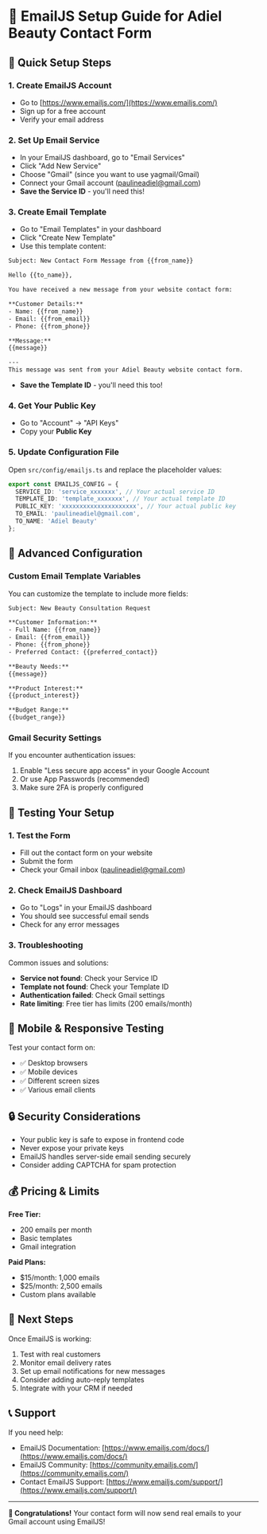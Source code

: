 # 📧 EmailJS Setup Guide for Adiel Beauty Contact Form

## 🚀 Quick Setup Steps

### 1. Create EmailJS Account
- Go to [https://www.emailjs.com/](https://www.emailjs.com/)
- Sign up for a free account
- Verify your email address

### 2. Set Up Email Service
- In your EmailJS dashboard, go to "Email Services"
- Click "Add New Service"
- Choose "Gmail" (since you want to use yagmail/Gmail)
- Connect your Gmail account (paulineadiel@gmail.com)
- **Save the Service ID** - you'll need this!

### 3. Create Email Template
- Go to "Email Templates" in your dashboard
- Click "Create New Template"
- Use this template content:

```html
Subject: New Contact Form Message from {{from_name}}

Hello {{to_name}},

You have received a new message from your website contact form:

**Customer Details:**
- Name: {{from_name}}
- Email: {{from_email}}
- Phone: {{from_phone}}

**Message:**
{{message}}

---
This message was sent from your Adiel Beauty website contact form.
```

- **Save the Template ID** - you'll need this too!

### 4. Get Your Public Key
- Go to "Account" → "API Keys"
- Copy your **Public Key**

### 5. Update Configuration File
Open `src/config/emailjs.ts` and replace the placeholder values:

```typescript
export const EMAILJS_CONFIG = {
  SERVICE_ID: 'service_xxxxxxx', // Your actual service ID
  TEMPLATE_ID: 'template_xxxxxxx', // Your actual template ID
  PUBLIC_KEY: 'xxxxxxxxxxxxxxxxxxxxx', // Your actual public key
  TO_EMAIL: 'paulineadiel@gmail.com',
  TO_NAME: 'Adiel Beauty'
};
```

## 🔧 Advanced Configuration

### Custom Email Template Variables
You can customize the template to include more fields:

```html
Subject: New Beauty Consultation Request

**Customer Information:**
- Full Name: {{from_name}}
- Email: {{from_email}}
- Phone: {{from_phone}}
- Preferred Contact: {{preferred_contact}}

**Beauty Needs:**
{{message}}

**Product Interest:**
{{product_interest}}

**Budget Range:**
{{budget_range}}
```

### Gmail Security Settings
If you encounter authentication issues:
1. Enable "Less secure app access" in your Google Account
2. Or use App Passwords (recommended)
3. Make sure 2FA is properly configured

## 🧪 Testing Your Setup

### 1. Test the Form
- Fill out the contact form on your website
- Submit the form
- Check your Gmail inbox (paulineadiel@gmail.com)

### 2. Check EmailJS Dashboard
- Go to "Logs" in your EmailJS dashboard
- You should see successful email sends
- Check for any error messages

### 3. Troubleshooting
Common issues and solutions:
- **Service not found**: Check your Service ID
- **Template not found**: Check your Template ID
- **Authentication failed**: Check Gmail settings
- **Rate limiting**: Free tier has limits (200 emails/month)

## 📱 Mobile & Responsive Testing

Test your contact form on:
- ✅ Desktop browsers
- ✅ Mobile devices
- ✅ Different screen sizes
- ✅ Various email clients

## 🔒 Security Considerations

- Your public key is safe to expose in frontend code
- Never expose your private keys
- EmailJS handles server-side email sending securely
- Consider adding CAPTCHA for spam protection

## 💰 Pricing & Limits

**Free Tier:**
- 200 emails per month
- Basic templates
- Gmail integration

**Paid Plans:**
- $15/month: 1,000 emails
- $25/month: 2,500 emails
- Custom plans available

## 🎯 Next Steps

Once EmailJS is working:
1. Test with real customers
2. Monitor email delivery rates
3. Set up email notifications for new messages
4. Consider adding auto-reply templates
5. Integrate with your CRM if needed

## 📞 Support

If you need help:
- EmailJS Documentation: [https://www.emailjs.com/docs/](https://www.emailjs.com/docs/)
- EmailJS Community: [https://community.emailjs.com/](https://community.emailjs.com/)
- Contact EmailJS Support: [https://www.emailjs.com/support/](https://www.emailjs.com/support/)

---

**🎉 Congratulations!** Your contact form will now send real emails to your Gmail account using EmailJS!
